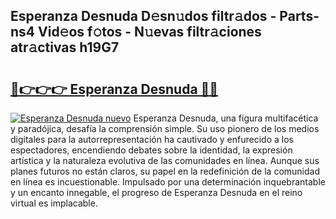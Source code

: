 ## Esperanza Desnuda D𝚎sn𝚞dos filtr𝚊dos - Parts-ns4 Vid𝚎os f𝚘tos - N𝚞evas filtr𝚊ciones atr𝚊ctivas h19G7

# <h2><a href="http://mba7vy.tromn.icu/?c=Esperanza+Desnuda">🔗👉👉👉 Esperanza Desnuda 🔗🔗</a></h2>

[![Esperanza Desnuda nuevo](https://i.imgur.com/pEAQMta.gif)](http://mba7vy.tromn.icu/?c=Esperanza+Desnuda)
Esperanza Desnuda, una figura multifacética y paradójica, desafía la comprensión simple. Su uso pionero de los medios digitales para la autorrepresentación ha cautivado y enfurecido a los espectadores, encendiendo debates sobre la identidad, la expresión artística y la naturaleza evolutiva de las comunidades en línea. Aunque sus planes futuros no están claros, su papel en la redefinición de la comunidad en línea es incuestionable. Impulsado por una determinación inquebrantable y un encanto innegable, el progreso de Esperanza Desnuda en el reino virtual es implacable.
